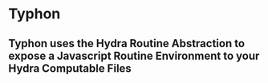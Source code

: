 # Typhon
## Typhon uses the Hydra Routine Abstraction to expose a Javascript Routine Environment to your Hydra Computable Files
  
